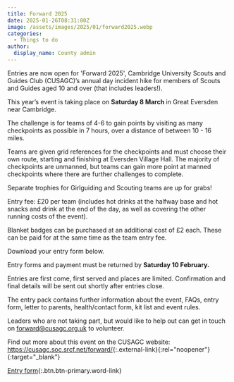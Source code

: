 ```yaml
---
title: Forward 2025
date: 2025-01-26T08:31:00Z
image: /assets/images/2025/01/forward2025.webp
categories:
  - Things to do
author:
  display_name: County admin
---
```

Entries are now open for 'Forward 2025', Cambridge University Scouts and Guides Club (CUSAGC)’s annual day incident hike for members of Scouts and Guides aged 10 and over (that includes leaders!).

This year’s event is taking place on **Saturday 8 March** in Great Eversden near Cambridge.

The challenge is for teams of 4-6 to gain points by visiting as many checkpoints as possible in 7 hours, over a distance of between 10 - 16 miles.

Teams are given grid references for the checkpoints and must choose their own route, starting and finishing at Eversden Village Hall. The majority of checkpoints are unmanned, but teams can gain more point at manned checkpoints where there are further challenges to complete.

Separate trophies for Girlguiding and Scouting teams are up for grabs!

Entry fee: £20 per team (includes hot drinks at the halfway base and hot snacks and drink at the end of the day, as well as covering the other running costs of the event).

Blanket badges can be purchased at an additional cost of £2 each. These can be paid for at the same time as the team entry fee.

Download your entry form below.

Entry forms and payment must be returned by **Saturday 10 February.**

Entries are first come, first served and places are limited. Confirmation and final details will be sent out shortly after entries close.

The entry pack contains further information about the event, FAQs, entry form, letter to parents, health/contact form, kit list and event rules.

Leaders who are not taking part, but would like to help out can get in touch on <forward@cusagc.org.uk> to volunteer.

Find out more about this event on the CUSAGC website: <https://cusagc.soc.srcf.net/forward/>{:.external-link}{:rel="noopener"}{:target="_blank"}

[Entry form](/assets/docs/2025/forward-2025-entry-pack.docx){:.btn.btn-primary.word-link}
